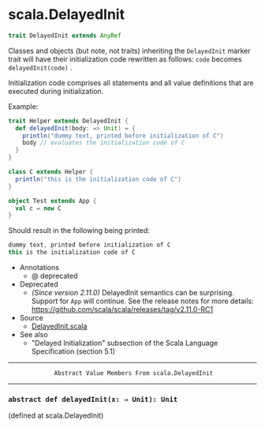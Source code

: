 
#                              scala.DelayedInit                              #

```scala
trait DelayedInit extends AnyRef
```

Classes and objects (but note, not traits) inheriting the `DelayedInit` marker
trait will have their initialization code rewritten as follows: `code` becomes
 `delayedInit(code)` .

Initialization code comprises all statements and all value definitions that are
executed during initialization.

Example:

```scala
trait Helper extends DelayedInit {
  def delayedInit(body: => Unit) = {
    println("dummy text, printed before initialization of C")
    body // evaluates the initialization code of C
  }
}

class C extends Helper {
  println("this is the initialization code of C")
}

object Test extends App {
  val c = new C
}
```

Should result in the following being printed:

```scala
dummy text, printed before initialization of C
this is the initialization code of C
```

* Annotations
  * @ deprecated
* Deprecated
  * _(Since version 2.11.0)_ DelayedInit semantics can be surprising. Support
    for `App` will continue. See the release notes for more details:
    https://github.com/scala/scala/releases/tag/v2.11.0-RC1
* Source
  * [DelayedInit.scala](https://github.com/scala/scala/tree/6d09a1ba5f/src/library/scala/DelayedInit.scala#L1)
* See also
  * "Delayed Initialization" subsection of the Scala Language Specification
    (section 5.1)


--------------------------------------------------------------------------------
                 Abstract Value Members From scala.DelayedInit
--------------------------------------------------------------------------------


### `abstract def delayedInit(x: ⇒ Unit): Unit`                              ###
(defined at scala.DelayedInit)
